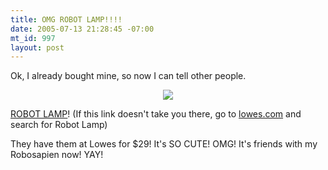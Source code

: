 ```yaml
--- 
title: OMG ROBOT LAMP!!!!
date: 2005-07-13 21:28:45 -07:00
mt_id: 997
layout: post
---
```

Ok, I already bought mine, so now I can tell other people.

<CENTER><IMG SRC='http://images.nonpolynomial.com/numberporn.com/blog/robotlamp.jpg' /></CENTER>

<A HREF='http://www.lowes.com/lowes/lkn?action=productDetail&productId=24700-79995-HL1261&category=15&lpage=none&bc=c'>ROBOT LAMP</A>! (If this link doesn't take you there, go to <A HREF='http://www.lowes.com'>lowes.com</A> and search for Robot Lamp)

They have them at Lowes for $29! It's SO CUTE! OMG! It's friends with my Robosapien now! YAY!
